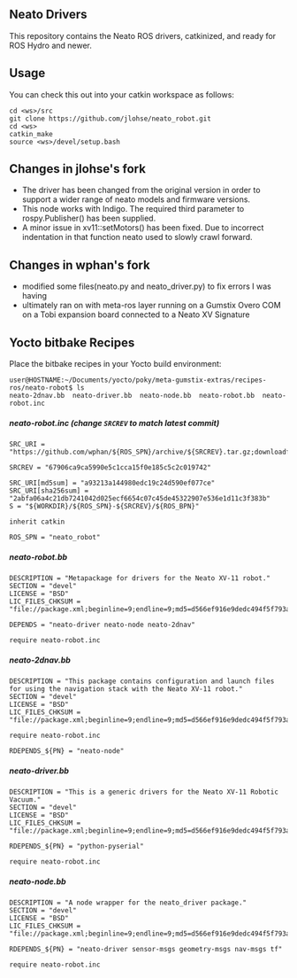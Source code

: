 ## Neato Drivers

This repository contains the Neato ROS drivers, catkinized, and ready for ROS Hydro and newer.

## Usage
You can check this out into your catkin workspace as follows:

    cd <ws>/src
    git clone https://github.com/jlohse/neato_robot.git
    cd <ws>
    catkin_make
    source <ws>/devel/setup.bash

## Changes in jlohse's fork

 * The driver has been changed from the original version in order to support a wider range of neato models and firmware versions.
 * This node works with Indigo. The required third parameter to rospy.Publisher() has been supplied.
 * A minor issue in xv11::setMotors() has been fixed. Due to incorrect indentation in that function neato used to slowly crawl forward.

## Changes in wphan's fork

 * modified some files(neato.py and neato_driver.py) to fix errors I was having
 * ultimately ran on with meta-ros layer running on a Gumstix Overo COM on a Tobi expansion board
        connected to a Neato XV Signature

## Yocto bitbake Recipes 
Place the bitbake recipes in your Yocto build environment:
```
user@HOSTNAME:~/Documents/yocto/poky/meta-gumstix-extras/recipes-ros/neato-robot$ ls
neato-2dnav.bb  neato-driver.bb  neato-node.bb  neato-robot.bb  neato-robot.inc
```


##### neato-robot.inc (change ```SRCREV``` to match latest commit)
```
SRC_URI = "https://github.com/wphan/${ROS_SPN}/archive/${SRCREV}.tar.gz;downloadfilename=${ROS_SP}.tar.gz"

SRCREV = "67906ca9ca5990e5c1cca15f0e185c5c2c019742" 

SRC_URI[md5sum] = "a93213a144980edc19c24d590ef077ce"
SRC_URI[sha256sum] = "2abfa06a4c21db7241042d025ecf6654c07c45de45322907e536e1d11c3f383b"
S = "${WORKDIR}/${ROS_SPN}-${SRCREV}/${ROS_BPN}"

inherit catkin

ROS_SPN = "neato_robot"

```

##### neato-robot.bb
```
DESCRIPTION = "Metapackage for drivers for the Neato XV-11 robot."
SECTION = "devel"
LICENSE = "BSD"
LIC_FILES_CHKSUM = "file://package.xml;beginline=9;endline=9;md5=d566ef916e9dedc494f5f793a6690ba5"

DEPENDS = "neato-driver neato-node neato-2dnav"

require neato-robot.inc
```

##### neato-2dnav.bb
```
DESCRIPTION = "This package contains configuration and launch files for using the navigation stack with the Neato XV-11 robot."
SECTION = "devel"
LICENSE = "BSD"
LIC_FILES_CHKSUM = "file://package.xml;beginline=9;endline=9;md5=d566ef916e9dedc494f5f793a6690ba5"

require neato-robot.inc

RDEPENDS_${PN} = "neato-node"

```

##### neato-driver.bb
```
DESCRIPTION = "This is a generic drivers for the Neato XV-11 Robotic Vacuum."
SECTION = "devel"
LICENSE = "BSD"
LIC_FILES_CHKSUM = "file://package.xml;beginline=9;endline=9;md5=d566ef916e9dedc494f5f793a6690ba5"

RDEPENDS_${PN} = "python-pyserial"

require neato-robot.inc
```

##### neato-node.bb
```
DESCRIPTION = "A node wrapper for the neato_driver package."
SECTION = "devel"
LICENSE = "BSD"
LIC_FILES_CHKSUM = "file://package.xml;beginline=9;endline=9;md5=d566ef916e9dedc494f5f793a6690ba5"

RDEPENDS_${PN} = "neato-driver sensor-msgs geometry-msgs nav-msgs tf"

require neato-robot.inc
```

